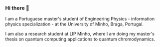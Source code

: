 ### Hi there 👋

I am a Portuguese master's student of Engineering Physics - information physics specialization - at the University of Minho, Braga, Portugal.

I am also a research student at LIP Minho, where I am doing my master's thesis on quantum computing applications to quantum chromodynamics.

<!--
**mgabijo/mgabijo** is a ✨ _special_ ✨ repository because its `README.md` (this file) appears on your GitHub profile.

Here are some ideas to get you started:

- 🔭 I’m currently working on ...
- 🌱 I’m currently learning ...
- 👯 I’m looking to collaborate on ...
- 🤔 I’m looking for help with ...
- 💬 Ask me about ...
- 📫 How to reach me: ...
- 😄 Pronouns: ...
- ⚡ Fun fact: ...
-->
